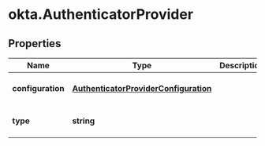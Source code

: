 # okta.AuthenticatorProvider

## Properties

Name | Type | Description | Notes
------------ | ------------- | ------------- | -------------
**configuration** | [**AuthenticatorProviderConfiguration**](AuthenticatorProviderConfiguration.md) |  | [optional] [default to undefined]
**type** | **string** |  | [optional] [default to undefined]

